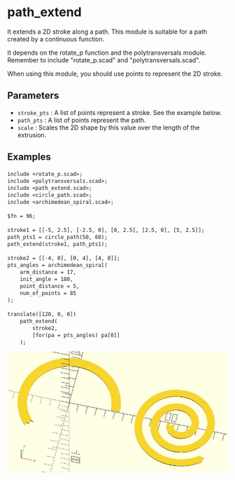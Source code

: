 # path_extend

It extends a 2D stroke along a path. This module is suitable for a path created by a continuous function. 

It depends on the rotate_p function and the polytransversals module. Remember to include "rotate_p.scad" and "polytransversals.scad".

When using this module, you should use points to represent the 2D stroke.

## Parameters

- `stroke_pts` : A list of points represent a stroke. See the example below.
- `path_pts` : A list of points represent the path.
- `scale` : Scales the 2D shape by this value over the length of the extrusion.

## Examples

	include <rotate_p.scad>;
	include <polytransversals.scad>;
	include <path_extend.scad>;
	include <circle_path.scad>;
	include <archimedean_spiral.scad>;
	
	$fn = 96;
	
	stroke1 = [[-5, 2.5], [-2.5, 0], [0, 2.5], [2.5, 0], [5, 2.5]];
	path_pts1 = circle_path(50, 60);
	path_extend(stroke1, path_pts1);
	
	stroke2 = [[-4, 0], [0, 4], [4, 0]];
	pts_angles = archimedean_spiral(
	    arm_distance = 17,
	    init_angle = 180,
	    point_distance = 5,
	    num_of_points = 85 
	); 
	
	translate([120, 0, 0]) 
	    path_extend(
	        stroke2, 
	        [for(pa = pts_angles) pa[0]]
	    );

![path_extend](images/lib-path_extend-1.JPG)